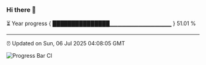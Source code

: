 ### Hi there 👋

⏳ Year progress { ███████████████▁▁▁▁▁▁▁▁▁▁▁▁▁▁▁ } 51.01 %

---

⏰ Updated on Sun, 06 Jul 2025 04:08:05 GMT

![Progress Bar CI](https://github.com/IshwaranRudhara/GIT-ACTION/workflows/Progress%20Bar%20CI/badge.svg)
